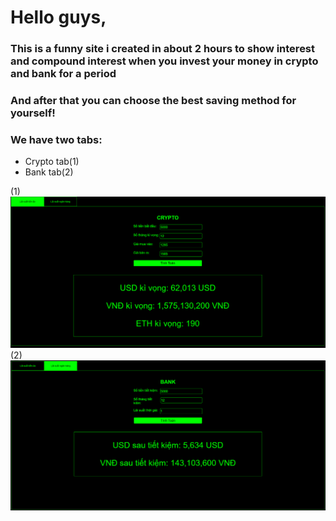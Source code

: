 <h1>Hello guys,</h1>
<h3>This is a funny site i created in about 2 hours to show interest and compound interest when you invest your money in crypto and bank for a period</h3>
<h3>And after that you can choose the best saving method for yourself!</h3>
<h3>We have two tabs: </h3>

<ul>
    <li>
        Crypto tab(1)
    </li>
    <li>
        Bank tab(2)
    </li>
</ul>
(1)<img src="./preview_images/crypto.png" />
(2)<img src="./preview_images/bank.png" />